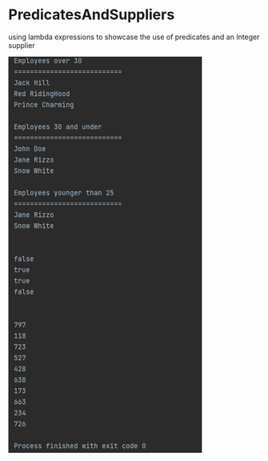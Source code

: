 # PredicatesAndSuppliers
using lambda expressions to showcase the use of predicates and an Integer supplier 

![Screenshot](Employee.PNG)
